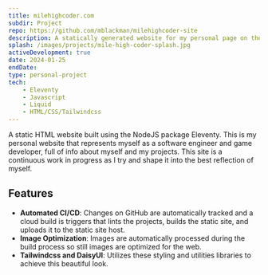 ```yaml
---
title: milehighcoder.com
subdir: Project
repo: https://github.com/mblackman/milehighcoder-site
description: A statically generated website for my personal page on the web. You are looking at it right now!
splash: /images/projects/mile-high-coder-splash.jpg
activeDevelopment: true
date: 2024-01-25
endDate:
type: personal-project
tech:
    - Eleventy
    - Javascript
    - Liquid
    - HTML/CSS/Tailwindcss
---
```


A static HTML website built using the NodeJS package Eleventy. This is my personal website that represents myself as a software engineer and game developer, full of info about myself and my projects. This site is a continuous work in progress as I try and shape it into the best reflection of myself.

## Features

- **Automated CI/CD**: Changes on GitHub are automatically tracked and a cloud build is triggers that lints the projects, builds the static site, and uploads it to the static site host.
- **Image Optimization**: Images are automatically processed during the build process so still images are optimized for the web.
- **Tailwindcss and DaisyUI**: Utilizes these styling and utilities libraries to achieve this beautiful look.
